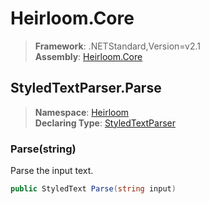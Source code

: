 # Heirloom.Core

> **Framework**: .NETStandard,Version=v2.1  
> **Assembly**: [Heirloom.Core][0]  

## StyledTextParser.Parse

> **Namespace**: [Heirloom][0]  
> **Declaring Type**: [StyledTextParser][1]  

### Parse(string)

Parse the input text.

```cs
public StyledText Parse(string input)
```

[0]: ../../../Heirloom.Core.md
[1]: ../StyledTextParser.md

